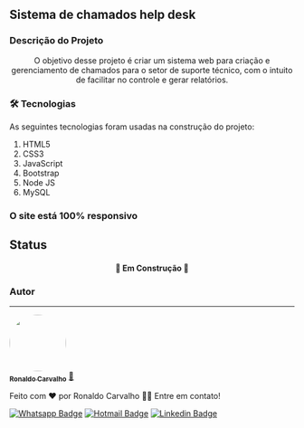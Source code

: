 ## Sistema de chamados help desk

### Descrição do Projeto
<p align="center">O objetivo desse projeto é criar um sistema web para criação e gerenciamento de chamados para o setor de suporte técnico, com o intuito de facilitar no controle e gerar relatórios.</p>

### 🛠 Tecnologias

As seguintes tecnologias foram usadas na construção do projeto:

 1. HTML5
 2. CSS3
 3. JavaScript
 4. Bootstrap
 5. Node JS
 6. MySQL

### O site está 100% responsivo 

## Status
<h4 align="center"> 
	🚧 Em Construção 🚧
</h4>


### Autor
---

<a href="https://github.com/ronaldopires">
 <img style="border-radius: 50%;" src="https://avatars.githubusercontent.com/u/51083282?v=4" width="100px;" alt=""/>
 <br />
 <sub><b>Ronaldo Carvalho</b></sub></a> <a href="https://devronaldo.com.br" title="Ronaldo Carvalho">🚀</a>


Feito com ❤️ por Ronaldo Carvalho 👋🏽 Entre em contato!

[![Whatsapp Badge](https://img.shields.io/badge/WhatsApp-25D366?style=flat-square&logo=whatsapp&logoColor=white)](https://api.whatsapp.com/send?phone=+5511955544918) 
[![Hotmail Badge](https://img.shields.io/badge/-Hotmail-0078D4?style=flat-square&logo=microsoft-outlook&logoColor=white&link=mailto:ronaldo.carvalho@hotmail.com)](mailto:ronaldo.carvalho@hotmail.com) 
[![Linkedin Badge](https://img.shields.io/badge/-LinkedIn-blue?style=flat-square&logo=Linkedin&logoColor=white&link=https://www.linkedin.com/in/ronaldo-carvalho2019/)](https://www.linkedin.com/in/ronaldo-carvalho2019/)
